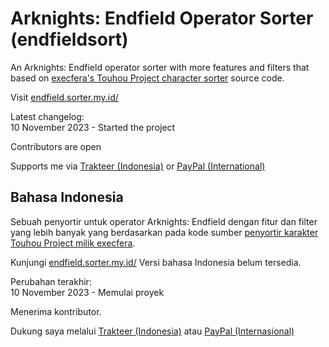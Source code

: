 # Arknights: Endfield Operator Sorter (endfieldsort)
An Arknights: Endfield operator sorter with more features and filters that based on [execfera's Touhou Project character sorter](https://tohosort.frelia.my/) source code.

Visit [endfield.sorter.my.id/](https://endfield.sorter.my.id/)

Latest changelog:<br>
10 November 2023 - Started the project

Contributors are open

Supports me via [Trakteer (Indonesia)](https://trakteer.id/ufalsalman/tip) or [PayPal (International)](https://paypal.me/ufalsalman)

## Bahasa Indonesia

Sebuah penyortir untuk operator Arknights: Endfield dengan fitur dan filter yang lebih banyak yang berdasarkan pada kode sumber [penyortir karakter Touhou Project milik execfera](https://tohosort.frelia.my/).

 Kunjungi [endfield.sorter.my.id/](https://endfield.sorter.my.id/)
 Versi bahasa Indonesia belum tersedia.

Perubahan terakhir:<br>
10 November 2023 - Memulai proyek

Menerima kontributor.

Dukung saya melalui [Trakteer (Indonesia)](https://trakteer.id/ufalsalman/tip) atau [PayPal (Internasional)](https://paypal.me/ufalsalman)